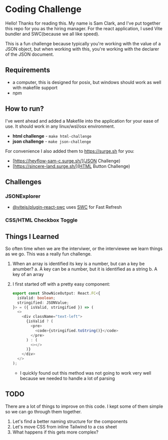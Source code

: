 # Coding Challenge

Hello! Thanks for reading this. My name is Sam Clark, and I've put together this repo for you as the hiring manager. For the react application, I used Vite bundler and SWC(because we all like speed).

This is a fun challenge because typically you're working with the value of a JSON object, but when working with this, you're working with the declarer of the JSON document.


## Requirements

- a computer, this is designed for posix, but windows should work as well with makefile support
- npm

## How to run?

I've went ahead and added a Makefile into the application for your ease of use. It should work in any linux/wsl/osx environment.

- **html challenge** - `make html-challenge`
- **json challenge** - `make json-challenge`

For convenience I also added them to <https://surge.sh> for you:

- [https://heyflow-sam-c.surge.sh/](JSON Challenge)
- [https://sincere-land.surge.sh/](HTML Button Challenge)

## Challenges

### JSONExplorer

- [@vitejs/plugin-react-swc](https://github.com/vitejs/vite-plugin-react-swc) uses [SWC](https://swc.rs/) for Fast Refresh

### CSS/HTML Checkbox Toggle

## Things I Learned

So often time when we are the interviwer, or the interviewee we learn things as we go. This was a really fun challenge.

1. When an array is identified its key is a number, but can a key be anumber?
   a. A key can be a number, but it is identified as a string
   b. A key of an array
2. I first started off with a pretty easy component:

   ```typescript
   export const ShowNiceOutput: React.FC<{
     isValid: boolean;
     stringified: JSONValue;
   }> = ({ isValid, stringified }) => (
     <>
       <div className="text-left">
         {isValid ? (
           <pre>
             <code>{stringified.toString()}</code>
           </pre>
         ) : (
           <></>
         )}
       </div>
     </>
   );
   ```

   - I quickly found out this method was not going to work very well because we needed to handle a lot of parsing

## TODO

There are a lot of things to improve on this code.  I kept some of them simple so we can go through them together.

1. Let's find a better naming structure for the components
2. Let's move CSS from inline Tailwind to a css sheet
3. What happens if this gets  more complex?
